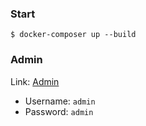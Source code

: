 ### Start
```shell
$ docker-composer up --build
```

### Admin
Link: <a href='http://localhost:9000'>Admin</a>
- Username: `admin`
- Password: `admin`